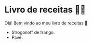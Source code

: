# Livro de receitas :woman_cook:

Olá! Bem vindo ao meu livro de receitas :wave:

- Strogonoff de frango.
- Pavê.
